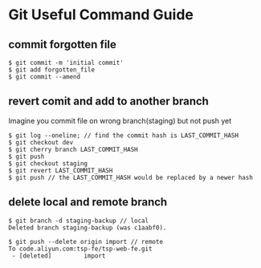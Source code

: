 # Git Useful Command Guide


## commit forgotten file

```
$ git commit -m 'initial commit'
$ git add forgotten_file
$ git commit --amend
```
## revert comit and add to another branch

Imagine you commit file on wrong branch(staging) but not push yet

```
$ git log --oneline; // find the commit hash is LAST_COMMIT_HASH
$ git checkout dev
$ git cherry branch LAST_COMMIT_HASH
$ git push
$ git checkout staging
$ git revert LAST_COMMIT_HASH
$ git push // the LAST_COMMIT_HASH would be replaced by a newer hash
```

## delete local and remote branch

```
$ git branch -d staging-backup // local
Deleted branch staging-backup (was c1aabf0).

$ git push --delete origin import // remote
To code.aliyun.com:tsp-fe/tsp-web-fe.git
 - [deleted]         import
```



